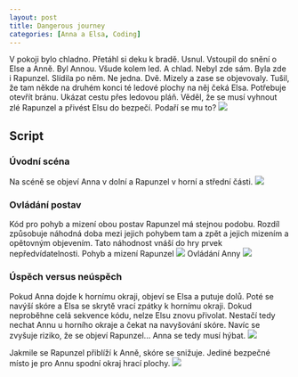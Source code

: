 ```yaml
---
layout: post
title: Dangerous journey
categories: [Anna a Elsa, Coding]
---
```

V pokoji bylo chladno. Přetáhl si deku k bradě. Usnul. Vstoupil do snění o Else a Anně. Byl Annou. Všude kolem led. A chlad. Nebyl zde sám. Byla zde i Rapunzel. Slídila po něm. Ne jedna. Dvě. Mizely a zase se objevovaly. Tušil, že tam někde na druhém konci té ledové plochy na něj čeká Elsa. Potřebuje otevřít bránu. Ukázat cestu přes ledovou pláň. Věděl, že se musí vyhnout zlé Rapunzel a přivést Elsu do bezpečí. Podaří se mu to?
![](/images/EA-dangerous-journey)
## Script
### Úvodní scéna
Na scéně se objeví Anna v dolní a Rapunzel v horní a střední části.
![](/images/EA-dangerous-journey-snippet-01)
### Ovládání postav
Kód pro pohyb a mizení obou postav Rapunzel má stejnou podobu. Rozdíl způsobuje náhodná doba mezi jejich pohybem tam a zpět a jejich mizením a opětovným objevením. Tato náhodnost vnáší do hry prvek nepředvídatelnosti. 
Pohyb a mizení Rapunzel
![](/images/EA-dangerous-journey-snippet-02)
Ovládání Anny
![](/images/EA-dangerous-journey-snippet-03)
### Úspěch versus neúspěch
Pokud Anna dojde k hornímu okraji, objeví se Elsa a putuje dolů. Poté se navýší skóre a Elsa se skrytě vrací zpátky k hornímu okraji. Dokud neproběhne celá sekvence kódu, nelze Elsu znovu přivolat. Nestačí tedy nechat Annu u horního okraje a čekat na navyšování skóre. Navíc se zvyšuje riziko, že se objeví Rapunzel... Anna se tedy musí hýbat.
![](/images/EA-dangerous-journey-snippet-04)

Jakmile se Rapunzel přiblíží k Anně, skóre se snižuje. Jediné bezpečné místo je pro Annu spodní okraj hrací plochy.
![](/images/EA-dangerous-journey-snippet-05)
